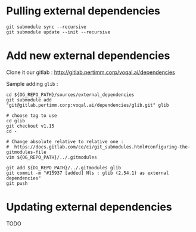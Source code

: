 Pulling external dependencies
=================================

```
git submodule sync --recursive
git submodule update --init --recursive
```

Add new external dependencies
=================================

Clone it our gitlab : http://gitlab.pertimm.corp/voqal.ai/dependencies

Sample adding `glib` :

```
cd ${OG_REPO_PATH}/sources/external_dependencies
git submodule add "git@gitlab.pertimm.corp:voqal.ai/dependencies/glib.git" glib

# choose tag to use
cd glib
git checkout v1.15
cd -

# Change absolute relative to relative one :
#  https://docs.gitlab.com/ce/ci/git_submodules.html#configuring-the-gitmodules-file
vim ${OG_REPO_PATH}/../.gitmodules

git add ${OG_REPO_PATH}/../.gitmodules glib
git commit -m "#15937 [added] Nls : glib (2.54.1) as external dependencies"
git push
```



Updating external dependencies
=================================

TODO
